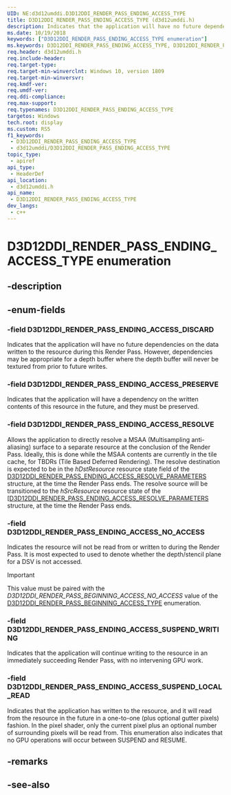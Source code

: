 ```yaml
---
UID: NE:d3d12umddi.D3D12DDI_RENDER_PASS_ENDING_ACCESS_TYPE
title: D3D12DDI_RENDER_PASS_ENDING_ACCESS_TYPE (d3d12umddi.h)
description: Indicates that the application will have no future dependencies on the data written to the resource during this Render Pass.
ms.date: 10/19/2018
keywords: ["D3D12DDI_RENDER_PASS_ENDING_ACCESS_TYPE enumeration"]
ms.keywords: D3D12DDI_RENDER_PASS_ENDING_ACCESS_TYPE, D3D12DDI_RENDER_PASS_ENDING_ACCESS_TYPE,
req.header: d3d12umddi.h
req.include-header: 
req.target-type: 
req.target-min-winverclnt: Windows 10, version 1809
req.target-min-winversvr: 
req.kmdf-ver: 
req.umdf-ver: 
req.ddi-compliance: 
req.max-support: 
req.typenames: D3D12DDI_RENDER_PASS_ENDING_ACCESS_TYPE
targetos: Windows
tech.root: display
ms.custom: RS5
f1_keywords:
 - D3D12DDI_RENDER_PASS_ENDING_ACCESS_TYPE
 - d3d12umddi/D3D12DDI_RENDER_PASS_ENDING_ACCESS_TYPE
topic_type:
 - apiref
api_type:
 - HeaderDef
api_location:
 - d3d12umddi.h
api_name:
 - D3D12DDI_RENDER_PASS_ENDING_ACCESS_TYPE
dev_langs:
 - c++
---
```


# D3D12DDI_RENDER_PASS_ENDING_ACCESS_TYPE enumeration


## -description

## -enum-fields

### -field D3D12DDI_RENDER_PASS_ENDING_ACCESS_DISCARD

Indicates that the application will have no future dependencies on the data written to the resource during this Render Pass. However, dependencies may be appropriate for a depth buffer where the depth buffer will never be textured from prior to future writes.

### -field D3D12DDI_RENDER_PASS_ENDING_ACCESS_PRESERVE

Indicates that the application will have a dependency on the written contents of this resource in the future, and they must be preserved.

### -field D3D12DDI_RENDER_PASS_ENDING_ACCESS_RESOLVE

Allows the application to directly resolve a MSAA (Multisampling anti-aliasing) surface to a separate resource at the conclusion of the Render Pass. Ideally, this is done while the MSAA contents are currently in the tile cache, for TBDRs (Tile Based Deferred Rendering).
The resolve destination is expected to be in the *hDstResource* resource state field of the [D3D12DDI_RENDER_PASS_ENDING_ACCESS_RESOLVE_PARAMETERS](ns-d3d12umddi-d3d12ddi_render_pass_ending_access_resolve_parameters.md) structure, at the time the Render Pass ends.
The resolve source will be transitioned to the *hSrcResource* resource state of the [[D3D12DDI_RENDER_PASS_ENDING_ACCESS_RESOLVE_PARAMETERS](ns-d3d12umddi-d3d12ddi_render_pass_ending_access_resolve_parameters.md) structure, at the time the Render Pass ends.

### -field D3D12DDI_RENDER_PASS_ENDING_ACCESS_NO_ACCESS

Indicates the resource will not be read from or written to during the Render Pass. It is most expected to used to denote whether the depth/stencil plane for a DSV is not accessed.

> [!IMPORTANT] 
> This value must be paired with the *D3D12DDI_RENDER_PASS_BEGINNING_ACCESS_NO_ACCESS* value of the [D3D12DDI_RENDER_PASS_BEGINNING_ACCESS_TYPE](ne-d3d12umddi-d3d12ddi_render_pass_beginning_access_type.md) enumeration.

### -field D3D12DDI_RENDER_PASS_ENDING_ACCESS_SUSPEND_WRITING

Indicates that the application will continue writing to the resource in an immediately succeeding Render Pass, with no intervening GPU work.

### -field D3D12DDI_RENDER_PASS_ENDING_ACCESS_SUSPEND_LOCAL_READ

Indicates that the application has written to the resource, and it will read from the resource in the future in a one-to-one (plus optional gutter pixels) fashion. In the pixel shader, only the current pixel plus an optional number of surrounding pixels will be read from. This enumeration also indicates that no GPU operations will occur between SUSPEND and RESUME.

## -remarks

## -see-also

